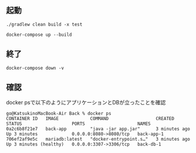 ## 起動

`./gradlew clean build -x test`

`docker-compose up --build `

## 終了

`docker-compose down -v`

## 確認

docker psで以下のようにアプリケーションとDBが立ったことを確認

```
go@KatsukinoMacBook-Air Back % docker ps
CONTAINER ID   IMAGE            COMMAND                  CREATED         STATUS                   PORTS                    NAMES
0a2c6b8f21e7   back-app         "java -jar app.jar"      3 minutes ago   Up 3 minutes             0.0.0.0:8080->8080/tcp   back-app-1
706ef2af9e5c   mariadb:latest   "docker-entrypoint.s…"   3 minutes ago   Up 3 minutes (healthy)   0.0.0.0:3307->3306/tcp   back-db-1
```


